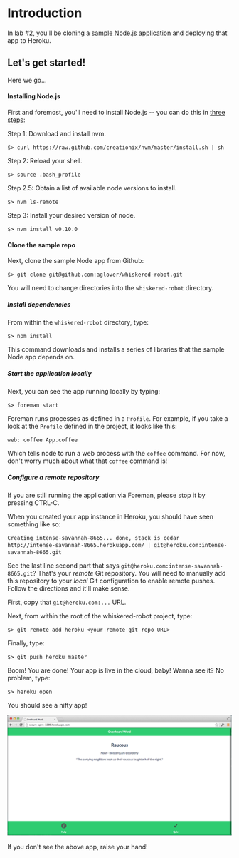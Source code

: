 # Introduction

In lab #2, you'll be [cloning](https://www.kernel.org/pub/software/scm/git/docs/git-clone.html) a [sample Node.js application](https://github.com/aglover/whiskered-robot) and deploying that app to Heroku.

## Let's get started! 

Here we go...

#### Installing Node.js

First and foremost, you'll need to install Node.js -- you can do this in [three steps](http://thediscoblog.com/blog/2013/03/12/node-in-3-commands/):

Step 1: Download and install nvm.

```
$> curl https://raw.github.com/creationix/nvm/master/install.sh | sh
```

Step 2: Reload your shell.

```
$> source .bash_profile
```

Step 2.5: Obtain a list of available node versions to install.

```
$> nvm ls-remote
```

Step 3: Install your desired version of node.

```
$> nvm install v0.10.0
```

#### Clone the sample repo

Next, clone the sample Node app from Github:

```
$> git clone git@github.com:aglover/whiskered-robot.git
```

You will need to change directories into the `whiskered-robot` directory.

##### Install dependencies

From within the `whiskered-robot` directory, type:

```
$> npm install
```

This command downloads and installs a series of libraries that the sample Node app depends on. 

##### Start the application locally

Next, you can see the app running locally by typing:

```
$> foreman start
```

Foreman runs processes as defined in a `Profile`. For example, if you take a look at the `Profile` defined in the project, it looks like this:

```
web: coffee App.coffee
```

Which tells node to run a web process with the `coffee` command. For now, don't worry much about what that `coffee` command is! 

##### Configure a remote repository

If you are still running the application via Foreman, please stop it by pressing CTRL-C. 

When you created your app instance in Heroku, you should have seen something like so:

```
Creating intense-savannah-8665... done, stack is cedar
http://intense-savannah-8665.herokuapp.com/ | git@heroku.com:intense-savannah-8665.git
```

See the last line second part that says `git@heroku.com:intense-savannah-8665.git`? That's your _remote_ Git repository. You will need to manually add this repository to your _local_ Git configuration to enable remote pushes. Follow the directions and it'll make sense. 

First, copy that `git@heroku.com:...` URL. 

Next, from within the root of the whiskered-robot project, type:

```
$> git remote add heroku <your remote git repo URL>
```

Finally, type:

```
$> git push heroku master
```

Boom! You are done! Your app is live in the cloud, baby! Wanna see it? No problem, type:

```
$> heroku open
```

You should see a nifty app! 

![your app is live!](/docs/imgs/liveapp.png)

If you don't see the above app, raise your hand! 
